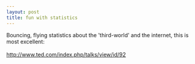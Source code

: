 ```yaml
---
layout: post
title: fun with statistics
---
```


<div class="entry-item s2-entrytext">Bouncing, flying statistics about the 'third-world' and the internet, this is most excellent:<br/><br/><a href="http://www.ted.com/index.php/talks/view/id/92" rel="nofollow">http://www.ted.com/index.php/talks/v<wbr></wbr>iew/id/92</a></div>